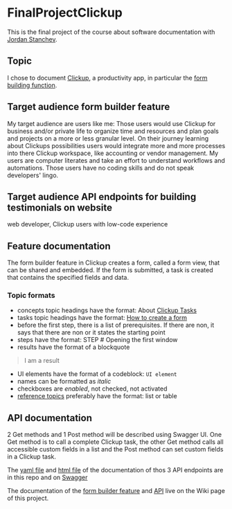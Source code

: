 # FinalProjectClickup
This is the final project of the course about software documentation with [Jordan Stanchev](https://github.com/JordanStanchev/Getting-Started-as-User-Assistance-Developer). 

## Topic
I chose to document [Clickup](https://clickup.com), a productivity app, in particular the [form building function](https://github.com/utaschulz1/FinalProjectClickup/wiki/2-Clickup--views#form-view).

## Target audience form builder feature
My target audience are users like me: Those users would use Clickup for business and/or private life to organize time and resources and plan goals and projects on a more or less granular level. On their journey learning about Clickups possibilities users would integrate more and more processes into there Clickup workspace, like accounting or vendor management. My users are computer literates and take an effort to understand workflows and automations. Those users have no coding skills and do not speak developers' lingo.

## Target audience API endpoints for building testimonials on website
web developer, Clickup users with low-code experience

## Feature documentation
The form builder feature in Clickup creates a form, called a form view, that can be shared and embedded. If the form is submitted, a task is created that contains the specified fields and data.
### Topic formats
* concepts topic headings have the format: About [Clickup Tasks](https://github.com/utaschulz1/FinalProjectClickup/wiki/1-Getting-startet-with-Clickup#clickup-tasks)
* tasks topic headings have the format: [How to create a form](https://github.com/utaschulz1/FinalProjectClickup/wiki/2-Clickup--views#how-to-create-a-form)
* before the first step, there is a list of prerequisites. If there are non, it says that there are non or it states the starting point
* steps have the format: STEP # Opening the first window
* results have the format of a blockquote 
>I am a result
* UI elements have the format of a codeblock: `UI element`
* names can be formatted as _italic_
* checkboxes are _enabled_, not checked, not activated
* [reference topics](https://github.com/utaschulz1/FinalProjectClickup/wiki/Clickup-API---Get-and-Post-field-data-from-tasks#api-supported-field-types-of-custom-fields) preferably have the format: list or table

## API documentation
2 Get methods and 1 Post method will be described using Swagger UI. One Get method is to call a complete Clickup task, the other Get method calls all accessible custom fields in a list and the Post method can set custom fields in a Clickup task.

The [yaml file](https://github.com/utaschulz1/FinalProjectClickup/blob/main/FromSwagger-FinalProjectClickupAPI-1.0.0-resolved.yaml) and [html file](https://github.com/utaschulz1/FinalProjectClickup/blob/main/FromSwagger_ClickupAPI.html) of the documentation of thos 3 API endpoints are in this repo and on [Swagger](https://app.swaggerhub.com/apis/UMTranslation/FinalProjectClickupAPI/1.0.0)

The documentation of the [form builder feature](https://github.com/utaschulz1/FinalProjectClickup/wiki/2-Clickup--views#form-view) and [API](https://github.com/utaschulz1/FinalProjectClickup/wiki/Clickup-API---Get-and-Post-field-data-from-tasks) live on the Wiki page of this project.
